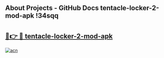 ## About Projects - GitHub Docs tentacle-locker-2-mod-apk !34sqq

# <h2><a href="https://andorid.site?title=tentacle-locker-2-mod-apk&ref=14PRO">🔗👉 🔴 tentacle-locker-2-mod-apk</a></h2>

[![acn](https://github.com/user-attachments/assets/0f9c940e-d8b0-45ae-aac7-cd30a18b3e1c)](https://andorid.site?title=tentacle-locker-2-mod-apk&ref=14PRO)

